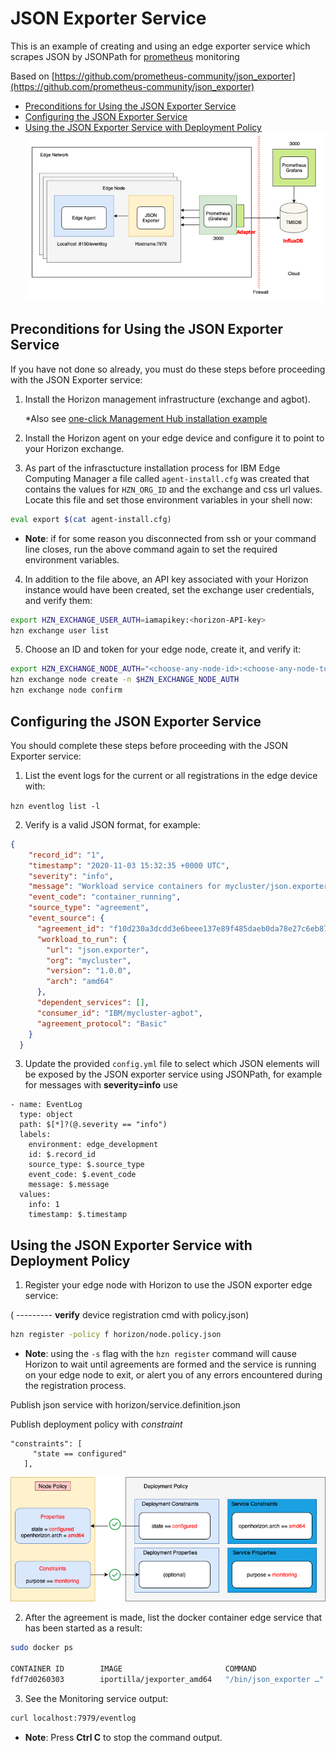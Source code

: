 # JSON Exporter Service

This is an example of creating and using an edge exporter service which scrapes JSON by JSONPath for [prometheus](https://prometheus.io/) monitoring

Based on [https://github.com/prometheus-community/json_exporter](https://github.com/prometheus-community/json_exporter)

- [Preconditions for Using the JSON Exporter Service](#preconditions)
- [Configuring the JSON Exporter Service](#configuring)
- [Using the JSON Exporter Service with Deployment Policy](#using-JSON-exporter)
![Prometheus architecture ](docs/prometheus-design.png)

## <a id=preconditions></a> Preconditions for Using the JSON Exporter Service

If you have not done so already, you must do these steps before proceeding with the JSON Exporter service:

1. Install the Horizon management infrastructure (exchange and agbot).

	*Also see [one-click Management Hub installation example](https://github.com/open-horizon/devops/blob/master/mgmt-hub/README.md)

2. Install the Horizon agent on your edge device and configure it to point to your Horizon exchange.

3. As part of the infrasctucture installation process for IBM Edge Computing Manager a file called `agent-install.cfg` was created that contains the values for `HZN_ORG_ID` and the exchange and css url values. Locate this file and set those environment variables in your shell now:

```bash
eval export $(cat agent-install.cfg)
```

 - **Note**: if for some reason you disconnected from ssh or your command line closes, run the above command again to set the required environment variables.

4. In addition to the file above, an API key associated with your Horizon instance would have been created, set the exchange user credentials, and verify them:

```bash
export HZN_EXCHANGE_USER_AUTH=iamapikey:<horizon-API-key>
hzn exchange user list
```

5. Choose an ID and token for your edge node, create it, and verify it:

```bash
export HZN_EXCHANGE_NODE_AUTH="<choose-any-node-id>:<choose-any-node-token>"
hzn exchange node create -n $HZN_EXCHANGE_NODE_AUTH
hzn exchange node confirm
```

## <a id=configuring></a> Configuring the JSON Exporter Service

You should complete these steps before proceeding with the JSON Exporter service:

1. List the event logs for the current or all registrations in the edge device with:

`hzn eventlog list -l`

2. Verify is a valid JSON format, for example:

```json
{
    "record_id": "1",
    "timestamp": "2020-11-03 15:32:35 +0000 UTC",
    "severity": "info",
    "message": "Workload service containers for mycluster/json.exporter are up and running.",
    "event_code": "container_running",
    "source_type": "agreement",
    "event_source": {
      "agreement_id": "f10d230a3dcdd3e6beee137e89f485daeb0da78e27c6eb87589a26b00402242c",
      "workload_to_run": {
        "url": "json.exporter",
        "org": "mycluster",
        "version": "1.0.0",
        "arch": "amd64"
      },
      "dependent_services": [],
      "consumer_id": "IBM/mycluster-agbot",
      "agreement_protocol": "Basic"
    }
  }
```

3. Update the provided `config.yml` file to select which JSON elements will be exposed by the JSON exporter service using JSONPath, for example for messages with **severity=info** use

```
- name: EventLog
  type: object
  path: $[*]?(@.severity == "info")
  labels:
    environment: edge_development
    id: $.record_id
    source_type: $.source_type
    event_code: $.event_code
    message: $.message
  values:
    info: 1
    timestamp: $.timestamp
```


## <a id=using-JSON-exporter></a> Using the JSON Exporter Service with Deployment Policy

1. Register your edge node with Horizon to use the JSON exporter edge service:

( --------- **verify** device registration cmd with policy.json)



```bash
hzn register -policy f horizon/node.policy.json
```
 - **Note**: using the `-s` flag with the `hzn register` command will cause Horizon to wait until agreements are formed and the service is running on your edge node to exit, or alert you of any errors encountered during the registration process.

 
 Publish json service with horizon/service.definition.json
 
 
 Publish deployment policy with *constraint*
 
 ```
 "constraints": [
      "state == configured"
    ],
 ```
 
 ![Policy Example ](docs/edge-monitoring.png)

2. After the agreement is made, list the docker container edge service that has been started as a result:

``` bash
sudo docker ps

CONTAINER ID        IMAGE                       COMMAND                  CREATED             STATUS              PORTS                  NAMES
fdf7d0260303        iportilla/jexporter_amd64   "/bin/json_exporter …"   13 days ago         Up 3 minutes                               8060a586134d59c1e4e53d5eac1142475b46bd4a3e1afa675da6689ae0f8749d-json.exporter
```

3. See the Monitoring service output:

``` bash
curl localhost:7979/eventlog
```
 - **Note**: Press **Ctrl C** to stop the command output.

